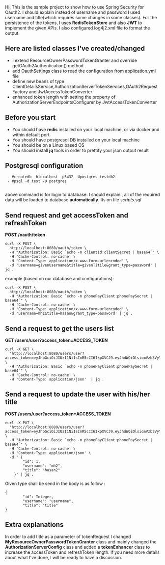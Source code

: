 Hi! This is the sample project to show how to use Spring Security for Oauth2. I should explain instead of username and password
I used username and title(which requires some changes in some classes). For the persistence of the tokens, I uses **RedisTokenStore** and also **JWT** to implement the given APIs. I also configured log4j2.xml file to format the output.

## Here are listed classes I've created/changed 

 - I extend ResourceOwnerPasswordTokenGranter and override getOAuth2Authentication() method 
 - add OauthSettings class to read the configuration from application.yml file
 - define new beans of type ClientDetailsService,AuthorizationServerTokenServices,OAuth2RequestFactory and JwtAccessTokenConverter 
 - enhanced token length with setting the property of AuthorizationServerEndpointsConfigurer by JwtAccessTokenConverter

## Before you start

 - You should have **redis** installed on your local machine, or via docker and within default port.
 - You should have postgresql DB installed on your local machine
 - You should be on a Linux based OS
 - You should install **jq** tools in order to prettify your json output result
 


## Postgresql configuration
```
 - #createdb -hlocalhost -p5432 -Upostgres testdb2	 
 - #psql -d test -U postgres 
 
 ```
above command is for login to database.
I should explain , all of the required data will be loaded to database **automatically**. Its on file *scripts.sql*



## Send request and get accessToken and refreshToken
**POST /oauth/token**
```
curl -X POST \
  http://localhost:8080/oauth/token \
  -H "Authorization: Basic `echo -n clientId:clientSecret | base64`" \
  -H 'Cache-Control: no-cache' \
  -H 'Content-Type: application/x-www-form-urlencoded' \
  -d 'username=givenUsername&title=givenTitile&grant_type=password' | jq .
```
example  (based on our database and configurations):
```
curl -X POST \
  http://localhost:8080/oauth/token \
  -H "Authorization: Basic `echo -n phonePayClient:phonePaySecret | base64`" \
  -H 'Cache-Control: no-cache' \
  -H 'Content-Type: application/x-www-form-urlencoded' \
  -d 'username=mh1&title=hasan&grant_type=password' | jq .
```
## Send a request to get the users list
**GET /users/user?access_token=ACCESS_TOKEN**
```
curl -X GET \
  'http://localhost:8080/users/user?access_token=eyJhbGciOiJIUzI1NiIsInR5cCI6IkpXVCJ9.eyJhdWQiOlsicmVzb3VyY2VfaWQiXSwidXNlcl9uYW1lIjoibWgxIiwic2NvcGUiOlsicmVhZCIsIndyaXRlIiwidHJ1c3QiXSwiZXhwIjoxNTIyNzM2OTg0LCJhdXRob3JpdGllcyI6WyJST0xFX0FETUlOIl0sImp0aSI6IjY4ZTFmZjBjLWUwM2EtNDJkMy1hYjdlLTg5NTA5OWYzOTk1ZCIsImNsaWVudF9pZCI6InBob25lUGF5Q2xpZW50In0.YSNdzBM_FjvutGhMhht9J7VoPbuIhEd8N78t0KrxgAE' \
  -H "Authorization: Basic `echo -n phonePayClient:phonePaySecret | base64`" \
  -H 'Cache-Control: no-cache' \
  -H 'Content-Type: application/json'  | jq .
```

## Send a request to update the user with his/her title
**POST /users/user?access_token=ACCESS_TOKEN**
```
curl -X PUT \
  'http://localhost:8080/users/user?access_token=eyJhbGciOiJIUzI1NiIsInR5cCI6IkpXVCJ9.eyJhdWQiOlsicmVzb3VyY2VfaWQiXSwidXNlcl9uYW1lIjoibWgxIiwic2NvcGUiOlsicmVhZCIsIndyaXRlIiwidHJ1c3QiXSwiZXhwIjoxNTIyNzM2OTg0LCJhdXRob3JpdGllcyI6WyJST0xFX0FETUlOIl0sImp0aSI6IjY4ZTFmZjBjLWUwM2EtNDJkMy1hYjdlLTg5NTA5OWYzOTk1ZCIsImNsaWVudF9pZCI6InBob25lUGF5Q2xpZW50In0.YSNdzBM_FjvutGhMhht9J7VoPbuIhEd8N78t0KrxgAE' \
  -H "Authorization: Basic `echo -n phonePayClient:phonePaySecret | base64`" \
  -H 'Cache-Control: no-cache' \
  -H 'Content-Type: application/json' \
  -d ' {
        "id": 1,
        "username": "mh2",
        "title": "hasan2"
    }' | jq .
```
Given type shall be send in the body is as follow :
```
{
        "id": Integer,
        "username": "username",
        "title": "title"
}
```
## Extra explanations 
In order to add title as a parameter of tokenRequest I changed **MyResourceOwnerPasswordTokenGranter** class and mainly changed the  **AuthorizationServerConfig** class and added a **tokenEnhancer** class to increase the accessToken and refreshToken length. If you need more details about what I've done, I will be ready to have a discussion.
